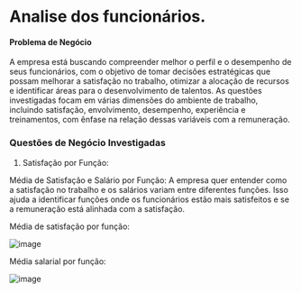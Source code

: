 # Analise dos funcionários.

#### Problema de Negócio

A empresa está buscando compreender melhor o perfil e o desempenho de seus funcionários, com o objetivo de tomar decisões estratégicas que possam melhorar a satisfação no trabalho, otimizar a alocação de recursos e identificar áreas para o desenvolvimento de talentos. As questões investigadas focam em várias dimensões do ambiente de trabalho, incluindo satisfação, envolvimento, desempenho, experiência e treinamentos, com ênfase na relação dessas variáveis com a remuneração.


### Questões de Negócio Investigadas
1.	Satisfação por Função:

Média de Satisfação e Salário por Função: A empresa quer entender como a satisfação no trabalho e os salários variam entre diferentes funções. Isso ajuda a identificar funções onde os funcionários estão mais satisfeitos e se a remuneração está alinhada com a satisfação.

Média de satisfação por função:

![image](https://github.com/user-attachments/assets/bd1de682-8763-4ed0-9e0c-74f37d1649c7)

Média salarial por função:

![image](https://github.com/user-attachments/assets/6633b686-8fa7-43c6-afc3-eef9bbccd3d4)



